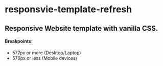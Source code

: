 # responsvie-template-refresh  
## Responsive Website template with vanilla CSS.  
#### Breakpoints:
- 577px or more (Desktop/Laptop)  
- 576px or less (Mobile devices)  
	

